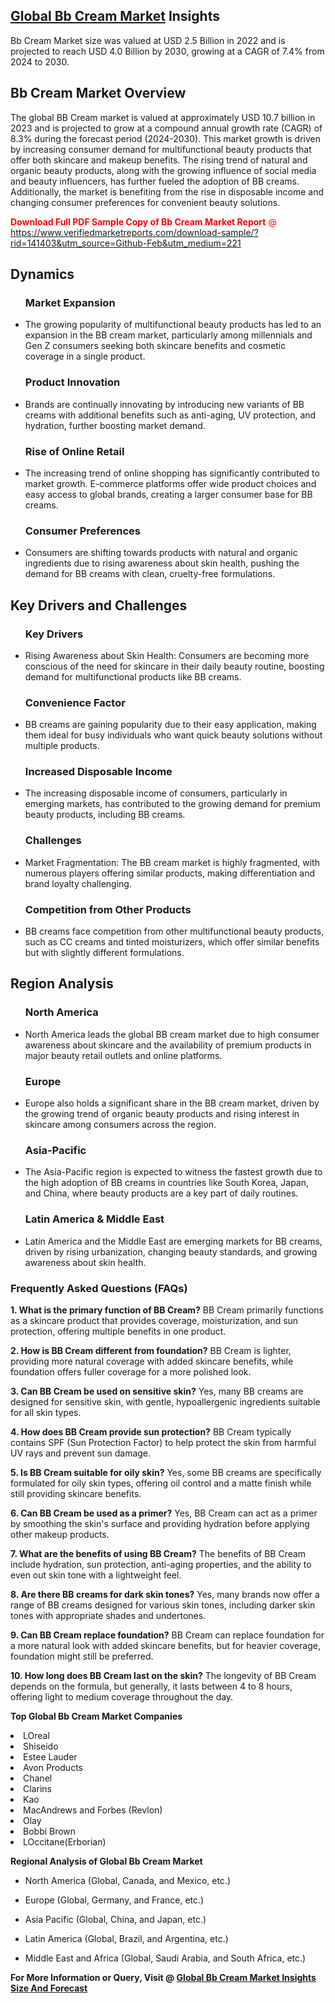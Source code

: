 <h2><a href="https://www.verifiedmarketreports.com/download-sample/?rid=141403&amp;utm_source=Github&amp;utm_medium=221" target="_blank">Global Bb Cream Market</a> Insights</h2><p>Bb Cream Market size was valued at USD 2.5 Billion in 2022 and is projected to reach USD 4.0 Billion by 2030, growing at a CAGR of 7.4% from 2024 to 2030.</p><p> <h2>Bb Cream Market Overview</h2> <p>The global BB Cream market is valued at approximately USD 10.7 billion in 2023 and is projected to grow at a compound annual growth rate (CAGR) of 8.3% during the forecast period (2024-2030). This market growth is driven by increasing consumer demand for multifunctional beauty products that offer both skincare and makeup benefits. The rising trend of natural and organic beauty products, along with the growing influence of social media and beauty influencers, has further fueled the adoption of BB creams. Additionally, the market is benefiting from the rise in disposable income and changing consumer preferences for convenient beauty solutions.</p> <p><p><span class=""><span style="color: #ff0000;"><strong>Download Full PDF Sample Copy of Bb Cream Market Report</strong> @ </span><a href="https://www.verifiedmarketreports.com/download-sample/?rid=141403&amp;utm_source=Github-Feb&amp;utm_medium=221" target="_blank">https://www.verifiedmarketreports.com/download-sample/?rid=141403&amp;utm_source=Github-Feb&amp;utm_medium=221</a></span></p></p> <h2>Dynamics</h2> <ul> <h3>Market Expansion</h3> <li>The growing popularity of multifunctional beauty products has led to an expansion in the BB cream market, particularly among millennials and Gen Z consumers seeking both skincare benefits and cosmetic coverage in a single product.</li> <h3>Product Innovation</h3> <li>Brands are continually innovating by introducing new variants of BB creams with additional benefits such as anti-aging, UV protection, and hydration, further boosting market demand.</li> <h3>Rise of Online Retail</h3> <li>The increasing trend of online shopping has significantly contributed to market growth. E-commerce platforms offer wide product choices and easy access to global brands, creating a larger consumer base for BB creams.</li> <h3>Consumer Preferences</h3> <li>Consumers are shifting towards products with natural and organic ingredients due to rising awareness about skin health, pushing the demand for BB creams with clean, cruelty-free formulations.</li> </ul> <h2>Key Drivers and Challenges</h2> <ul> <h3>Key Drivers</h3> <li>Rising Awareness about Skin Health: Consumers are becoming more conscious of the need for skincare in their daily beauty routine, boosting demand for multifunctional products like BB creams.</li> <h3>Convenience Factor</h3> <li>BB creams are gaining popularity due to their easy application, making them ideal for busy individuals who want quick beauty solutions without multiple products.</li> <h3>Increased Disposable Income</h3> <li>The increasing disposable income of consumers, particularly in emerging markets, has contributed to the growing demand for premium beauty products, including BB creams.</li> <h3>Challenges</h3> <li>Market Fragmentation: The BB cream market is highly fragmented, with numerous players offering similar products, making differentiation and brand loyalty challenging.</li> <h3>Competition from Other Products</h3> <li>BB creams face competition from other multifunctional beauty products, such as CC creams and tinted moisturizers, which offer similar benefits but with slightly different formulations.</li> </ul> <h2>Region Analysis</h2> <ul> <h3>North America</h3> <li>North America leads the global BB cream market due to high consumer awareness about skincare and the availability of premium products in major beauty retail outlets and online platforms.</li> <h3>Europe</h3> <li>Europe also holds a significant share in the BB cream market, driven by the growing trend of organic beauty products and rising interest in skincare among consumers across the region.</li> <h3>Asia-Pacific</h3> <li>The Asia-Pacific region is expected to witness the fastest growth due to the high adoption of BB creams in countries like South Korea, Japan, and China, where beauty products are a key part of daily routines.</li> <h3>Latin America & Middle East</h3> <li>Latin America and the Middle East are emerging markets for BB creams, driven by rising urbanization, changing beauty standards, and growing awareness about skin health.</li> </ul> <h3>Frequently Asked Questions (FAQs)</h3> <p><b>1. What is the primary function of BB Cream?</b> BB Cream primarily functions as a skincare product that provides coverage, moisturization, and sun protection, offering multiple benefits in one product.</p> <p><b>2. How is BB Cream different from foundation?</b> BB Cream is lighter, providing more natural coverage with added skincare benefits, while foundation offers fuller coverage for a more polished look.</p> <p><b>3. Can BB Cream be used on sensitive skin?</b> Yes, many BB creams are designed for sensitive skin, with gentle, hypoallergenic ingredients suitable for all skin types.</p> <p><b>4. How does BB Cream provide sun protection?</b> BB Cream typically contains SPF (Sun Protection Factor) to help protect the skin from harmful UV rays and prevent sun damage.</p> <p><b>5. Is BB Cream suitable for oily skin?</b> Yes, some BB creams are specifically formulated for oily skin types, offering oil control and a matte finish while still providing skincare benefits.</p> <p><b>6. Can BB Cream be used as a primer?</b> Yes, BB Cream can act as a primer by smoothing the skin's surface and providing hydration before applying other makeup products.</p> <p><b>7. What are the benefits of using BB Cream?</b> The benefits of BB Cream include hydration, sun protection, anti-aging properties, and the ability to even out skin tone with a lightweight feel.</p> <p><b>8. Are there BB creams for dark skin tones?</b> Yes, many brands now offer a range of BB creams designed for various skin tones, including darker skin tones with appropriate shades and undertones.</p> <p><b>9. Can BB Cream replace foundation?</b> BB Cream can replace foundation for a more natural look with added skincare benefits, but for heavier coverage, foundation might still be preferred.</p> <p><b>10. How long does BB Cream last on the skin?</b> The longevity of BB Cream depends on the formula, but generally, it lasts between 4 to 8 hours, offering light to medium coverage throughout the day.</p> </p><p><strong>Top Global Bb Cream Market Companies</strong></p><div data-test-id=""><p><li>LOreal</li><li> Shiseido</li><li> Estee Lauder</li><li> Avon Products</li><li> Chanel</li><li> Clarins</li><li> Kao</li><li> MacAndrews and Forbes (Revlon)</li><li> Olay</li><li> Bobbi Brown</li><li> LOccitane(Erborian)</li></p><div><strong>Regional Analysis of&nbsp;Global Bb Cream Market</strong></div><ul><li dir="ltr"><p dir="ltr">North America&nbsp;(Global, Canada, and Mexico, etc.)</p></li><li dir="ltr"><p dir="ltr">Europe (Global, Germany, and France, etc.)</p></li><li dir="ltr"><p dir="ltr">Asia Pacific&nbsp;(Global, China, and Japan, etc.)</p></li><li dir="ltr"><p dir="ltr">Latin America&nbsp;(Global, Brazil, and Argentina, etc.)</p></li><li dir="ltr">Middle East and Africa&nbsp;(Global, Saudi Arabia, and South Africa, etc.)</li></ul><p><strong>For More Information or Query, Visit @&nbsp;</strong><strong><a href="https://www.verifiedmarketreports.com/product/global-bb-cream-market-report-2019-competitive-landscape-trends-and-opportunities/?utm_source=Github&amp;utm_medium=221" target="_blank">Global Bb Cream Market Insights Size And Forecast</a></strong></p></div>
